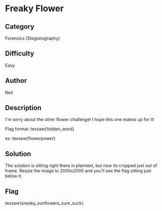 
# Freaky Flower



## Category

Forensics (Stegonography) 

## Difficulty

Easy

  

## Author

Neil 

  

## Description

I'm sorry about the other flower challenge! I hope this one makes up for it!

  

Flag format: texsaw{hidden_word}

ex: texsaw{flowerpower}

  

## Solution

The solution is sitting right there in plaintext, but now its cropped just out of frame. Resize the image to 2000x2000 and you'll see the flag sitting just below it.

  

## Flag

texsaw{sneaky_sunflowers_sure_suck}